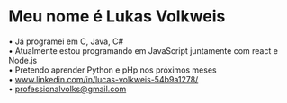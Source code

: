 # Meu nome é Lukas Volkweis
<p align="center">


• Já programei em C, Java, C#
<br>
• Atualmente estou programando em JavaScript juntamente com react e Node.js
<br>
• Pretendo aprender Python e pHp nos próximos meses
<br>
• www.linkedin.com/in/lucas-volkweis-54b9a1278/
<br>
• professionalvolks@gmail.com

